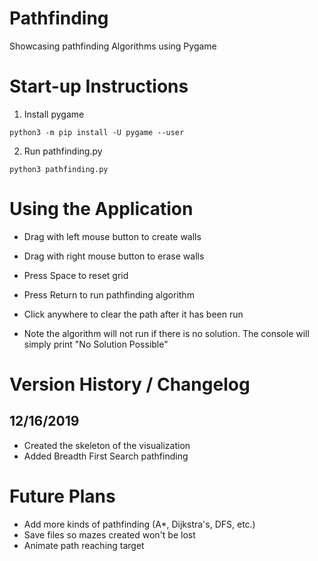 # Pathfinding
Showcasing pathfinding Algorithms using Pygame

# Start-up Instructions
1) Install pygame
```
python3 -m pip install -U pygame --user
```
2) Run pathfinding.py
```
python3 pathfinding.py
```

# Using the Application
- Drag with left mouse button to create walls
- Drag with right mouse button to erase walls
- Press Space to reset grid
- Press Return to run pathfinding algorithm
- Click anywhere to clear the path after it has been run

- Note the algorithm will not run if there is no solution. The console will simply print "No Solution Possible"

# Version History / Changelog

## 12/16/2019
- Created the skeleton of the visualization
- Added Breadth First Search pathfinding

# Future Plans
- Add more kinds of pathfinding (A*, Dijkstra's, DFS, etc.)
- Save files so mazes created won't be lost
- Animate path reaching target
